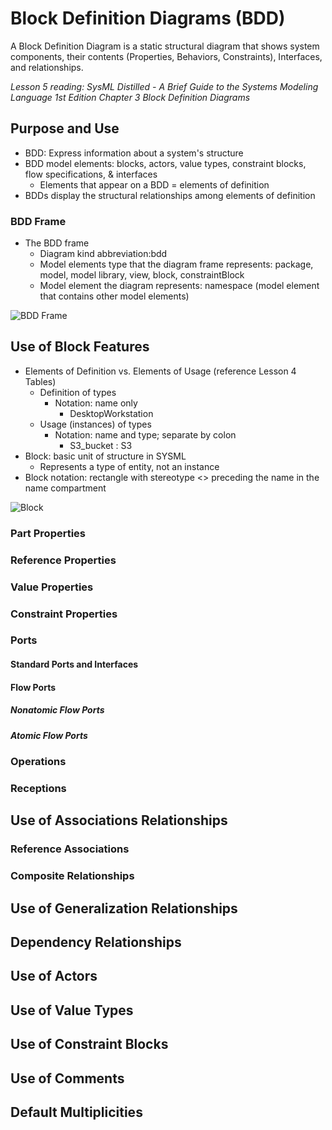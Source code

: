 # Block Definition Diagrams (BDD)

A Block Definition Diagram is a static structural diagram that shows system components, their contents (Properties, Behaviors, Constraints), Interfaces, and relationships.

*Lesson 5 reading: SysML Distilled - A Brief Guide to the Systems Modeling Language 1st Edition Chapter 3 Block Definition Diagrams*

## Purpose and Use

- BDD: Express information about a system's structure
- BDD model elements: blocks, actors, value types, constraint blocks, flow specifications, & interfaces
  - Elements that appear on a BDD = elements of definition
- BDDs display the structural relationships among elements of definition

### BDD Frame

- The BDD frame
  - Diagram kind abbreviation:bdd
  - Model elements type that the diagram frame represents: package, model, model library, view, block, constraintBlock
  - Model element the diagram represents: namespace (model element that contains other model elements)


![BDD Frame](https://github.com/kentmichae/AWS-Architecture-Model-Repository/blob/main/SysML%20Lessons/Lesson%20Views%20and%20SVGs/BDD%20Lesson%20-%20BDD%20Frame.svg)

## Use of Block Features

- Elements of Definition vs. Elements of Usage (reference Lesson 4 Tables)
  - Definition of types
    - Notation: name only
      - DesktopWorkstation
  - Usage (instances) of types
    - Notation: name and type; separate by colon
      - S3_bucket : S3
- Block: basic unit of structure in SYSML
  - Represents a type of entity, not an instance
- Block notation: rectangle with stereotype <<block>> preceding the name in the name compartment

![Block](https://github.com/kentmichae/AWS-Architecture-Model-Repository/blob/main/SysML%20Lessons/Lesson%20Views%20and%20SVGs/BDD%20Lesson%20-%20BDD%20Frame.svg)

### Part Properties


### Reference Properties


### Value Properties



### Constraint Properties



### Ports



#### Standard Ports and Interfaces



#### Flow Ports




##### Nonatomic Flow Ports


##### Atomic Flow Ports


### Operations



### Receptions



## Use of Associations Relationships


### Reference Associations



### Composite Relationships



## Use of Generalization Relationships



## Dependency Relationships



## Use of Actors



## Use of Value Types



## Use of Constraint Blocks



## Use of Comments


## Default Multiplicities






